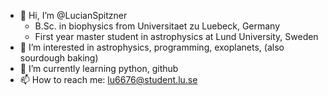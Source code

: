 - 👋 Hi, I’m @LucianSpitzner
    - B.Sc. in biophysics from Universitaet zu Luebeck, Germany
    - First year master student in astrophysics at Lund University, Sweden
- 👀 I’m interested in astrophysics, programming, exoplanets, (also sourdough baking)
- 🌱 I’m currently learning python, github
- 📫 How to reach me: lu6676@student.lu.se

<!---
LucianSpitzner/LucianSpitzner is a ✨ special ✨ repository because its `README.md` (this file) appears on your GitHub profile.
You can click the Preview link to take a look at your changes.
--->
